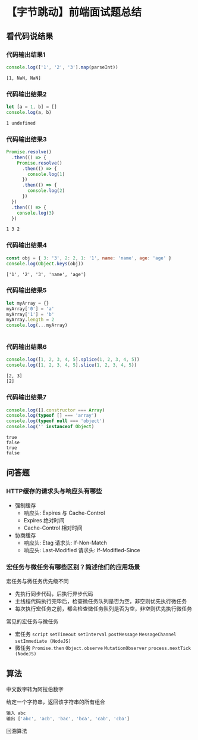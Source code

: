# 【字节跳动】前端面试题总结

## 看代码说结果

### 代码输出结果1

```js
console.log(['1', '2', '3'].map(parseInt))
```

```
[1, NaN, NaN]
```

### 代码输出结果2

```js
let [a = 1, b] = []
console.log(a, b)
```

```
1 undefined
```

### 代码输出结果3

```js
Promise.resolve()
  .then(() => {
    Promise.resolve()
      .then(() => {
        console.log(1)
      })
      .then(() => {
        console.log(2)
      })
  })
  .then(() => {
    console.log(3)
  })
```

```
1 3 2
```

### 代码输出结果4

```js
const obj = { 3: '3', 2: 2, 1: '1', name: 'name', age: 'age' }
console.log(Object.keys(obj))
```

```
['1', '2', '3', 'name', 'age']
```

### 代码输出结果5

```js
let myArray = {}
myArray['0'] = 'a'
myArray['1'] = 'b'
myArray.length = 2
console.log(...myArray)
```

```
```

### 代码输出结果6

```js
console.log([1, 2, 3, 4, 5].splice(1, 2, 3, 4, 5))
console.log([1, 2, 3, 4, 5].slice(1, 2, 3, 4, 5))
```

```
[2, 3]
[2]
```

### 代码输出结果7

```js
console.log([].constructor === Array)
console.log(typeof [] === 'array')
console.log(typeof null === 'object')
console.log('' instanceof Object)
```

```
true
false
true
false
```

## 问答题

### HTTP缓存的请求头与响应头有哪些

- 强制缓存
  - 响应头: Expires 与 Cache-Control
  - Expires 绝对时间
  - Cache-Control 相对时间
- 协商缓存
  - 响应头: Etag 请求头: If-Non-Match
  - 响应头: Last-Modified 请求头: If-Modified-Since

### 宏任务与微任务有哪些区别？简述他们的应用场景

宏任务与微任务优先级不同

- 先执行同步代码，后执行异步代码
- 主线程代码执行完毕后，检查微任务队列是否为空，非空则优先执行微任务
- 每次执行宏任务之前，都会检查微任务队列是否为空，非空则优先执行微任务

常见的宏任务与微任务

- 宏任务 `script` `setTimeout` `setInterval` `postMessage` `MessageChannel` `setImmediate (NodeJS)`
- 微任务 `Promise.then` `Object.observe` `MutationObserver` `process.nextTick (NodeJS)`

## 算法

中文数字转为阿拉伯数字


给定一个字符串，返回该字符串的所有组合

```js
输入 abc 
输出 ['abc', 'acb', 'bac', 'bca', 'cab', 'cba']
```

回溯算法
